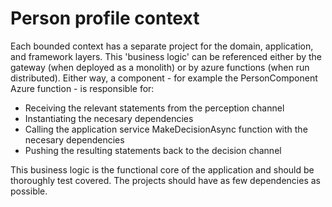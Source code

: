 ﻿# Person profile context

Each bounded context has a separate project for the domain, application, and framework layers.
This 'business logic' can be referenced either by the gateway (when deployed as a monolith) or by azure functions (when run distributed).
Either way, a component - for example the PersonComponent Azure function - is responsible for:

* Receiving the relevant statements from the perception channel
* Instantiating the necesary dependencies
* Calling the application service MakeDecisionAsync function with the necesary dependencies
* Pushing the resulting statements back to the decision channel

This business logic is the functional core of the application and should be thoroughly test covered. 
The projects should have as few dependencies as possible.